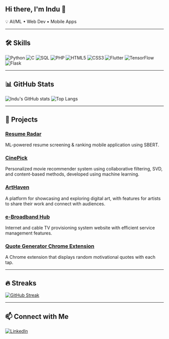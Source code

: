 ## Hi there, I'm Indu 👋

💡 AI/ML • Web Dev • Mobile Apps

---

## 🛠 Skills

![Python](https://img.shields.io/badge/Python-3776AB?style=for-the-badge&logo=python&logoColor=white)
![C](https://img.shields.io/badge/C-00599C?style=for-the-badge&logo=c&logoColor=white)
![SQL](https://img.shields.io/badge/SQL-336791?style=for-the-badge&logo=postgresql&logoColor=white)
![PHP](https://img.shields.io/badge/PHP-777BB4?style=for-the-badge&logo=php&logoColor=white)
![HTML5](https://img.shields.io/badge/HTML5-E34F26?style=for-the-badge&logo=html5&logoColor=white)
![CSS3](https://img.shields.io/badge/CSS3-1572B6?style=for-the-badge&logo=css3&logoColor=white)
![Flutter](https://img.shields.io/badge/Flutter-02569B?style=for-the-badge&logo=flutter&logoColor=white)
![TensorFlow](https://img.shields.io/badge/TensorFlow-FF6F00?style=for-the-badge&logo=tensorflow&logoColor=white)
![Flask](https://img.shields.io/badge/Flask-000000?style=for-the-badge&logo=flask&logoColor=white)

---

## 📊 GitHub Stats
![Indu's GitHub stats](https://github-readme-stats.vercel.app/api?username=YOURUSERNAME&show_icons=true&theme=radical)
![Top Langs](https://github-readme-stats.vercel.app/api/top-langs/?username=YOURUSERNAME&layout=compact&theme=radical)

---

## 🚀 Projects

### [Resume Radar](https://github.com/indu613/ResumeRadar)
ML-powered resume screening & ranking mobile application using SBERT.

### [CinePick](https://github.com/indu613/Code-Crafted--Movie-recommendation-system)
Personalized movie recommender system using collaborative filtering, SVD, and content-based methods, developed using machine learning.

### [ArtHaven](https://github.com/indu613/Art-Gallery-Management-System)
A platform for showcasing and exploring digital art, with features for artists to share their work and connect with audiences.

### [e-Broadband Hub](https://github.com/indu613/E-Broadband-Hub)
Internet and cable TV provisioning system website with efficient service management features.

### [Quote Generator Chrome Extension](https://github.com/indu613/Quote-Generator)
A Chrome extension that displays random motivational quotes with each tap.

---

## 🔥 Streaks
[![GitHub Streak](https://streak-stats.demolab.com?user=YOURUSERNAME&theme=radical)](https://git.io/streak-stats)

---

## 📫 Connect with Me
[![LinkedIn](https://img.shields.io/badge/LinkedIn-0A66C2?style=for-the-badge&logo=linkedin&logoColor=white)](https://www.linkedin.com/in/indu--m/)
